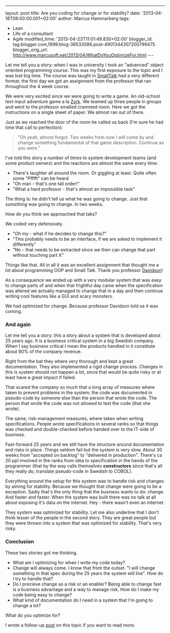 ---
layout: post
title: Are you coding for change or for stability?
date: '2013-04-18T08:00:00.001+02:00'
author: Marcus Hammarberg
tags:
  - Lean
  - Life of a consultant
  - Agile
modified_time: '2013-04-23T11:01:49.830+02:00'
blogger_id: tag:blogger.com,1999:blog-36533086.post-4901344307200799475
blogger_orig_url: http://www.marcusoft.net/2013/04/WhatDoYouOptimizeFor.html ---

<div dir="ltr" style="text-align: left;" trbidi="on">

Let me tell you a story: when I was in university I took an "advanced"
object oriented programming course. This was my first exposure to the
topic and I was lost big time. The course was taught in
[SmallTalk](http://en.wikipedia.org/wiki/Smalltalk) had a very different
format; the first day we got an assignment from the professor that ran
throughout the 4 week course.

We were very excited since we were going to write a game. An old-school
text-input adventure game a la
[Zork](http://en.wikipedia.org/wiki/File:Screenshot_of_Zork_running_on_Frotz_through_iTerm_2_on_Mac_OSX.png).
We teamed up three people in groups and went to the professor smalled
crammed room. Here we got the instructions on a single sheet of paper.
We almost ran out of there.

Just as we reached the door of the room he called us back (I'm sure he
had time that call to perfection):

> "Oh yeah, almost forgot. Two weeks from now I will come by and change
> something fundamental of that game description. Continue as you were."

I've told this story a number of times to system
development teams (and some product owners) and the reactions are almost
the same every time:


-   There's laughter all around the room. Or giggling at least. Quite
    often some "Pfffft" can be heard 
-   "Oh man - that's one tall order!"
-   "What a hard professor - that's almost an impossible task"

<div>

The thing is: he didn't tell us what he was going to change. Just that
*something* was going to change. In two weeks. 

</div>

<div>



</div>

<div>

How do you think we approached that taks? 

</div>

<div>

We coded very defensively. 

</div>

<div>

-   "Oh my - what if he decides to change this?" 
-   "This probably needs to be an interface, if we are asked to
    implement it differently"
-   "No - that needs to be extracted since we then can change that part
    without touching part X"

</div>


Things like that. All in all it was an excellent assignment that thought
me a lot about programming OOP and Small Talk. Thank you professor
[Davidson](http://people.dsv.su.se/~alan/)!

As a consequence we ended up with a very modular system that was easy to
change parts of and when that frightful day came when the specification
was altered we actually managed to change that in a day and then
continue writing cool features like a GUI and scary monsters.

We had optimized for change. Because professor Davidson told us it was
coming.

### And again

Let me tell you a story: this a story about a system that is developed
about 25 years ago. It is a business critical system in a big Swedish
company. When I say business critical I mean the products handled in it
constitute about 80% of the company revenue.

Right from the bat they where very thorough and kept a great
documentation. They also implemented a rigid change process. Changes in
this is system should not happen a lot, since that would be quite risky
or at least have a great impact if failed.

That scared the company so much that a long array of measures where
taken to prevent problems in the system; the code was documented in
pseudo-code by someone else than the person that wrote the code. The
person that wrote the code was not allowed to test the code (that she
wrote).

The same, risk-management measures, where taken when writing
specifications. People wrote specifications in several ranks so that
things was checked and double-checked before handed over to the IT-side
of business.

Fast-forward 25 years and we still have the structure around
documentation and risks in place. Things seldom fail but the system is
very slow. About 30 weeks from "accepted on backlog" to "delivered in
production". There's ca 20 ppl involved in the ranks from idea to
specification in the hands of the programmer (that by the way calls
themselves **constructors** since that's all they really do, translate
pseudo-code in Swedish to COBOL).

<div>


Everything around the setup for this system was to handle risk and
changes by aiming for stability. Because we thought that change were
going to be a exception. Sadly that's the only thing that the business
wants to do: change. And faster and faster. When the system was built
there was no talk at all about exposing it's data on the internet. Hey -
there wasn't even an internet.

They system was optimized for stability.
Let me also underline that I don't think lesser of the people in the
second story. They are great people but they were thrown into a system
that was optimized for stability. That's very risky.

### Conclusion

These two stories got me thinking.

-   What am I optimizing for when I write my code today?
-   Change will always come. I know that from the outset. "I will change
    something in that spec during the 25 years the system will live".
    How do I try to handle that?
-   Do I precieve change as a risk or an enabler? Being able to change
    fast is a business advantage and a way to manage risk. How do I make
    my code being easy to change?
-   What kind of documentation do I need in a system that I'm going to
    change a lot?

<div>

What do you optimize for?

I wrote a follow-up
[post](http://www.marcusoft.net/2013/04/WhatDoYouOptimizeFor2.html) on
this topic if you want to read more.

</div>

</div>

<div>



</div>

</div>
